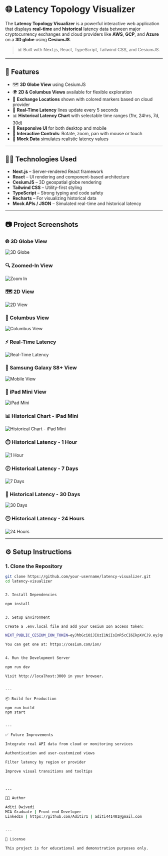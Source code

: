# 🌐 Latency Topology Visualizer

The **Latency Topology Visualizer** is a powerful interactive web application that displays **real-time** and **historical** latency data between major cryptocurrency exchanges and cloud providers like **AWS**, **GCP**, and **Azure** on a **3D globe** using **CesiumJS**.

> 📊 Built with Next.js, React, TypeScript, Tailwind CSS, and CesiumJS.


---

## 📌 Features

- 🗺️ **3D Globe View** using CesiumJS  
- 🌍 **2D & Columbus Views** available for flexible exploration  
- 📍 **Exchange Locations** shown with colored markers based on cloud provider  
- 🔁 **Real-Time Latency** lines update every 5 seconds  
- 📊 **Historical Latency Chart** with selectable time ranges (1hr, 24hrs, 7d, 30d)  
- 📲 **Responsive UI** for both desktop and mobile  
- 🧭 **Interactive Controls**: Rotate, zoom, pan with mouse or touch  
- 🧪 **Mock Data** simulates realistic latency values

---

## 🧑‍💻 Technologies Used

- **Next.js** – Server-rendered React framework  
- **React** – UI rendering and component-based architecture  
- **CesiumJS** – 3D geospatial globe rendering  
- **Tailwind CSS** – Utility-first styling  
- **TypeScript** – Strong typing and code safety  
- **Recharts** – For visualizing historical data  
- **Mock APIs / JSON** – Simulated real-time and historical latency

---

## 📷 Project Screenshots


### 🌐 3D Globe View
![3D Globe](./public/screenshots/3D-Globe.png)

### 🔍 Zoomed-In View
![Zoom In](./public/screenshots/Zoom-in-View.png)

### 🗺️ 2D View
![2D View](./public/screenshots/2D-View.png)

### 🧭 Columbus View
![Columbus View](./public/screenshots/Columbus-View.png)

### ⚡ Real-Time Latency  
![Real-Time Latency](./public/screenshots/Real-Time-Latency.png)

### 📱 Samsung Galaxy S8+ View
![Mobile View](./public/screenshots/Samsung-Galaxy-S8+.png)

### 📱 iPad Mini View
![iPad Mini](./public/screenshots/iPad-Mini.png)

### 📊 Historical Chart - iPad Mini
![Historical Chart - iPad Mini](./public/screenshots/Historical-Chart-iPadMini.png)

### ⏱️ Historical Latency - 1 Hour
![1 Hour](./public/screenshots/Historical-Latency-Chart-1hr.png)

### 🕖 Historical Latency - 7 Days
![7 Days](./public/screenshots/Historical-Latency-Chart-7days.png)

### 📆 Historical Latency - 30 Days
![30 Days](./public/screenshots/Historical-Latency-Chart-30days.png)

### 🕛 Historical Latency - 24 Hours
![24 Hours](./public/screenshots/Historical-Latency-Chart-24hrs.png)




---

## ⚙️ Setup Instructions

### 1. Clone the Repository

```bash
git clone https://github.com/your-username/latency-visualizer.git
cd latency-visualizer


2. Install Dependencies

npm install


3. Setup Environment

Create a .env.local file and add your Cesium Ion access token:

NEXT_PUBLIC_CESIUM_ION_TOKEN=eyJhbGciOiJIUzI1NiIsInR5cCI6IkpXVCJ9.eyJqdGkiOiI2N2M5MTRjZS0yZTkyLTRjOWEtODZkOS1mNGJhNTQ0ODM4YjQiLCJpZCI6MzIzNzk4LCJpYXQiOjE3NTMxNzY1Mzd9.4fPTFSe54VmZYIJtSE0IYF0nqdiKm9PfGb-Zp6Wx460

You can get one at: https://cesium.com/ion/


4. Run the Development Server

npm run dev

Visit http://localhost:3000 in your browser.


---

📦 Build for Production

npm run build
npm start


---

✅ Future Improvements

Integrate real API data from cloud or monitoring services

Authentication and user-customized views

Filter latency by region or provider

Improve visual transitions and tooltips



---

🧑‍🎓 Author

Aditi Dwivedi
MCA Graduate | Front-end Developer
LinkedIn | https://github.com/Aditi71 | aditi441401@gmail.com


---

📝 License

This project is for educational and demonstration purposes only.
